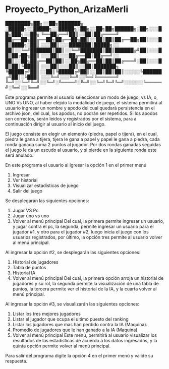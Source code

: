 # Proyecto_Python_ArizaMerli
████████╗██╗░░██╗███████╗  ░█████╗░░█████╗░░█████╗░██╗░░██╗██╗██████╗░██╗░░░██╗███╗░░██╗
╚══██╔══╝██║░░██║██╔════╝  ██╔══██╗██╔══██╗██╔══██╗██║░░██║██║██╔══██╗██║░░░██║████╗░██║
░░░██║░░░███████║█████╗░░  ██║░░╚═╝███████║██║░░╚═╝███████║██║██████╔╝██║░░░██║██╔██╗██║
░░░██║░░░██╔══██║██╔══╝░░  ██║░░██╗██╔══██║██║░░██╗██╔══██║██║██╔═══╝░██║░░░██║██║╚████║
░░░██║░░░██║░░██║███████╗  ╚█████╔╝██║░░██║╚█████╔╝██║░░██║██║██║░░░░░╚██████╔╝██║░╚███║
░░░╚═╝░░░╚═╝░░╚═╝╚══════╝  ╚═╝░░╚═╝╚═╝░░╚═╝░╚════╝░╚═╝░░╚═╝╚═╝╚═╝░░░░░░╚═════╝░╚═╝░░╚══╝

Este programa permite al usuario seleccionar un modo de juego, vs IA, o, UNO Vs UNO, al haber elejido la 
modalidad de juego, el sistema permitirá al usuario  ingresar un nombre y apodo del cual quedará persistencia 
en el archivo json, del cual, los apodos, no podrán ser repetidos.
Si los apodos son correctos, serán leídos y registrados por el sistema, para a continuación dirigir al usuario al inicio del juego.

El juego consiste en elegir un elemento (piedra, papel o tijera), en el cual, piedra le gana a tijera, tijera 
le gana a papel y papel le gana a piedra, cada ronda ganada suma 2 puntos al jugador.
Por dos rondas ganadas seguidas el juego le da un escudo al usuario, y si pierde en la siguiente ronda este será anulado.

En este programa el usuario al igresar la opción 1 en el primer menú
1. Ingresar
2. Ver historial
3. Visualizar estadísticas de juego
4. Salir del juego 

Se desplegarán las siguientes opciones:
1. Jugar VS Pc
2. Jugar uno vs uno
3. Volver al menú principal
Del cual, la primera permite ingresar un usuario, y jugar contra el pc, la segunda, permite ingresar un usuario para el jugador #1, y otro para el jugador #2, luego inicia el juego con los usuarios registrados, por último, la opción tres permite al usuario volver al menú principal.

Al ingresar la opción #2, se desplegarán las siguientes opciones: 
1. Historial de jugadores
2. Tabla de puntos
3. Historial IA
4. Volver al menú principal
Del cual, la primera opción arroja un historial de jugadores y su rol, la segunda permite la visualización de una tabla de puntos, la tercera permite ver el historial de la IA, y la cuarta volver al menú principal.

Al ingresar la opción #3, se visualizarán las siguientes opciones:
1. Listar los tres mejores jugadores
2. Listar el jugador que ocupa el ultimo puesto del ranking
3. Listar los jugadores que mas han perdido contra la IA (Maquina).
4. Promedio de jugadores que le han ganado a la IA (Maquina)
5. Volver al menú principal
Este menú, permitirá al usuario visualizar los resultados de las estadisticas de acuerdo a los datos ingresados, y la quinta opción permite volver al menú principal.

Para salir del programa digite la opción 4 en el primer menú y valide su respuesta.